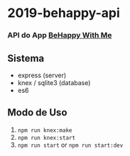 # 2019-behappy-api
### API do App [BeHappy With Me](https://behappywith.me)

## Sistema
- express (server)
- knex / sqlite3 (database)
- es6

## Modo de Uso
1. `npm run knex:make`
2. `npm run knex:start`
3. `npm run start` or `npm run start:dev`
